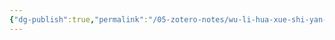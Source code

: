 ```yaml
---
{"dg-publish":true,"permalink":"/05-zotero-notes/wu-li-hua-xue-shi-yan-di3-ban2004/","title":"物理化学实验(第3版)","tags":["ZoteroNotes"],"noteIcon":"","created":"2025-04-17T15:50","updated":"2025-07-01T11:57"}
---
```



